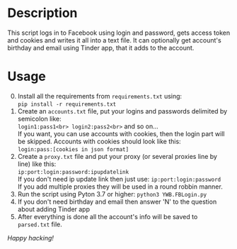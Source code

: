 # Description
This script logs in to Facebook using login and password, gets access token and cookies and writes it all into a text file. 
It can optionally get account's birthday and email using Tinder app, that it adds to the account.

# Usage
0. Install all the requirements from `requirements.txt` using:<br>
`pip install -r requirements.txt`
1. Create an `accounts.txt` file, put your logins and passwords delimited by semicolon like:<br>
`login1:pass1<br>
login2:pass2<br>`
and so on...<br>
If you want, you can use accounts with cookies, then the login part will be skipped. Accounts with cookies should look like this:<br>
`login:pass:[cookies in json format]`
2. Create a `proxy.txt` file and put your proxy (or several proxies line by line) like this:<br>
`ip:port:login:password:ipupdatelink`<br>
If you don't need ip update link then just use: `ip:port:login:password`<br>
If you add multiple proxies they will be used in a round robbin manner.
3. Run the script using Pyton 3.7 or higher: `python3 YWB.FBLogin.py`
4. If you don't need birthday and email then answer 'N' to the question about adding Tinder app
5. After everything is done all the account's info will be saved to `parsed.txt` file.

*Happy hacking!*
